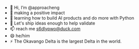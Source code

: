 - 👋 Hi, I’m @approacheng
- 👀 making a positive impact 
- 🌱 learning how to build AI products and do more with Python
- 💞️ Let's ship ideas enough to help validate
- 📫 reach me s6dlypwo@duck.com
- 😄 he/him
- ⚡ The Okavango Delta is the largest Delta in the world.

<!---
approacheng/approacheng is a ✨ special ✨ repository because its `README.md` (this file) appears on your GitHub profile.
You can click the Preview link to take a look at your changes.
--->
